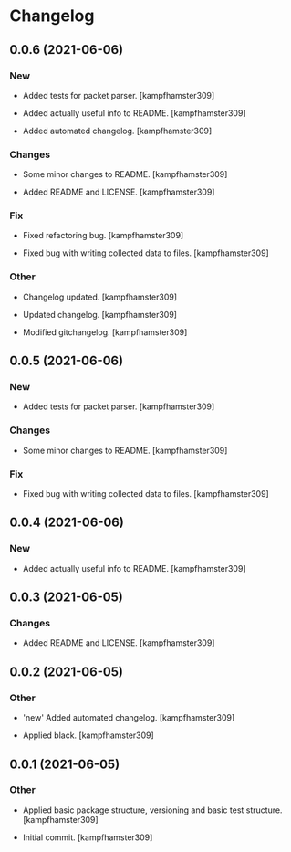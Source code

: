 # Changelog


## 0.0.6 (2021-06-06)

### New

* Added tests for packet parser. [kampfhamster309]

* Added actually useful info to README. [kampfhamster309]

* Added automated changelog. [kampfhamster309]

### Changes

* Some minor changes to README. [kampfhamster309]

* Added README and LICENSE. [kampfhamster309]

### Fix

* Fixed refactoring bug. [kampfhamster309]

* Fixed bug with writing collected data to files. [kampfhamster309]

### Other

* Changelog updated. [kampfhamster309]

* Updated changelog. [kampfhamster309]

* Modified gitchangelog. [kampfhamster309]


## 0.0.5 (2021-06-06)

### New

* Added tests for packet parser. [kampfhamster309]

### Changes

* Some minor changes to README. [kampfhamster309]

### Fix

* Fixed bug with writing collected data to files. [kampfhamster309]


## 0.0.4 (2021-06-06)

### New

* Added actually useful info to README. [kampfhamster309]


## 0.0.3 (2021-06-05)

### Changes

* Added README and LICENSE. [kampfhamster309]


## 0.0.2 (2021-06-05)

### Other

* 'new' Added automated changelog. [kampfhamster309]

* Applied black. [kampfhamster309]


## 0.0.1 (2021-06-05)

### Other

* Applied basic package structure, versioning and basic test structure. [kampfhamster309]

* Initial commit. [kampfhamster309]



